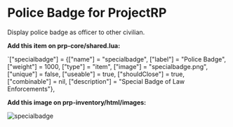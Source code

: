 # Police Badge for ProjectRP

Display police badge as officer to other civilian.

**Add this item on prp-core/shared.lua:**

`["specialbadge"] 				 = {["name"] = "specialbadge", 			  		["label"] = "Police Badge", 			["weight"] = 1000, 		["type"] = "item", 		["image"] = "specialbadge.png", 	["unique"] = false, 	["useable"] = true, 	["shouldClose"] = true,	   ["combinable"] = nil,   ["description"] = "Special Badge of Law Enforcements"},

**Add this image on prp-inventory/html/images:**

![specialbadge](https://user-images.githubusercontent.com/66751192/137593547-f36d52d3-34e7-4369-abea-bdb6876696c6.png)


